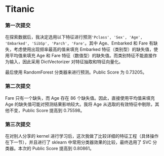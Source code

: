 # Titanic 

### 第一次提交

在探索数据后，我决定选用以下特征进行预测`'Pclass', 'Sex', 'Age', 'Embarked', 'SibSp', 'Parch', 'Fare'`。其中 Age、Embarked 和 Fare 有缺失，考虑使用出现频率最高的值来填充 Embarked 特征（类别型）的缺失值，使用平均值来填充 Age 和 Fare 特征（数值型）的缺失值。而类别特征不能直接作为输入，因此采用 DictVectorizer 对特征抽取和特征向量化。

最后使用 RandomForest 分类器来进行预测。Public Score 为 0.73205。

### 第二次提交

Fare 只有一个缺失，而 Age 存在 86 个缺失值。因此，直接使用平均值来填充 Age 的缺失值可能对预测结果影响较大。我将 Age 从选取的有效特征中剔除，其他不变，Public Score 提高到 0.75598。

### 第三次提交

在对别人分享的 kernel 进行学习后，这次我做了比较详细的特征工程（具体操作在下一节），并且进行了 sklearn 中常用分类器效果的比较，最终选用了 SVC 分类器。本次的 Public Score 提高到 0.80861。